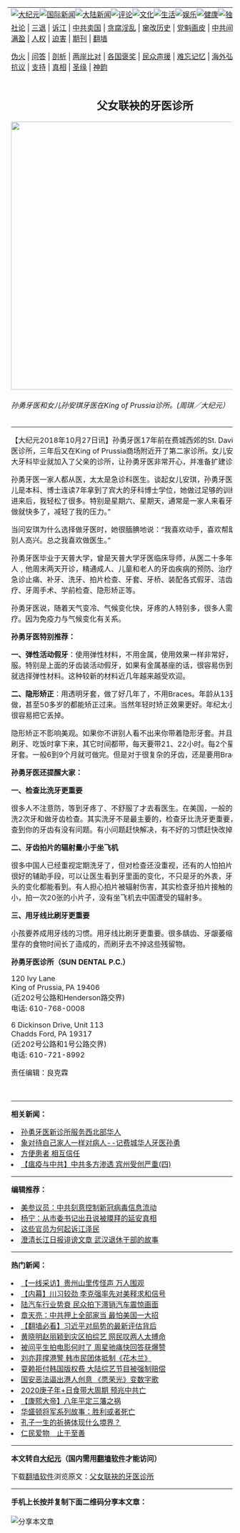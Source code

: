 <a name="1" id="1" target="_blank"></a><span id="1"></span>
<table align=center border="0"><tr><td colspan="2" VALIGN=TOP><a href="https://github.com/falvcx3520/djy/blob/master/gb/nsc413.md#1"><img src="https://raw.githubusercontent.com/falvcx3520/www/master/t/djy/1.jpg" title="大纪元"></a><a href="https://github.com/falvcx3520/djy/blob/master/gb/n24hr.md#1"><img src="https://raw.githubusercontent.com/falvcx3520/www/master/t/djy/3.jpg" title="国际新闻"></a><a href="https://github.com/falvcx3520/djy/blob/master/gb/nsc413.md#1"><img src="https://raw.githubusercontent.com/falvcx3520/www/master/t/djy/4.jpg" title="大陆新闻"></a><a href="https://github.com/falvcx3520/djy/blob/master/gb/news392.md#1"><img src="https://raw.githubusercontent.com/falvcx3520/www/master/t/djy/5.jpg" title="评论"></a><a href="https://github.com/falvcx3520/djy/blob/master/gb/news2007.md#1"><img src="https://raw.githubusercontent.com/falvcx3520/www/master/t/djy/6.jpg" title="文化"></a><a href="https://github.com/falvcx3520/djy/blob/master/gb/news2008.md#1"><img src="https://raw.githubusercontent.com/falvcx3520/www/master/t/djy/7.jpg" title="生活"></a><a href="https://github.com/falvcx3520/djy/blob/master/gb/ncyule.md#1"><img src="https://raw.githubusercontent.com/falvcx3520/www/master/t/djy/8.jpg" title="娱乐"></a><a href="https://github.com/falvcx3520/djy/blob/master/gb/nsc1002.md#1"><img src="https://raw.githubusercontent.com/falvcx3520/www/master/t/djy/9.jpg" title="健康"><a href="https://github.com/falvcx3520/djy/blob/master/gb/nf6092.md#1"><img src="https://raw.githubusercontent.com/falvcx3520/www/master/t/djy/10a.jpg" title="独家"></a><a href="https://github.com/falvcx3520/djy/blob/master/gb/nf4514.md#1"><img src="https://raw.githubusercontent.com/falvcx3520/www/master/t/djy/12a.jpg" title="头条"></a></td></tr>
<tr><td colspan="2" VALIGN=TOP><a target="_blank" href="https://github.com/falvcx3520/djy/blob/master/gb/9p.md#1">社论</a> | <a target="_blank" href="https://github.com/falvcx3520/djy/blob/master/gb/nf5657.md#1">三退</a> | <a target="_blank" href="https://github.com/falvcx3520/djy/blob/master/gb/nf6124.md#1">诉江</a> | <a target="_blank" href="https://github.com/falvcx3520/djy/blob/master/gb/nf1176117.md#1">中共卖国</a> | <a target="_blank" href="https://github.com/falvcx3520/djy/blob/master/gb/nf5773.md#1">贪腐淫乱</a> | <a target="_blank" href="https://github.com/falvcx3520/djy/blob/master/gb/nf1176115.md#1">窜改历史</a> | <a target="_blank" href="https://github.com/falvcx3520/djy/blob/master/gb/nf1176107.md#1">党魁画皮</a> | <a target="_blank" href="https://github.com/falvcx3520/djy/blob/master/gb/nf1320400.md#1">中共间谍</a> | <a target="_blank" href="https://github.com/falvcx3520/djy/blob/master/gb/nf1176114.md#1">破坏传统</a> | <a target="_blank" href="https://github.com/falvcx3520/ntdtv/blob/master/gb/prog447_1.md#1">恶贯满盈</a> | <a target="_blank" href="https://github.com/falvcx3520/djy/blob/master/gb/ncid278.md#1">人权</a> | <a target="_blank" href="https://github.com/falvcx3520/djy/blob/master/gb/nf1176111.md#1">迫害</a> | <a target="_blank" href="https://gitlab.com/szzdlab/mh-qikan/blob/master/README.md#1">期刊</a> | <a target="_blank" href="https://github.com/falvcx3520/www/blob/master/README.md?zsrh#8">翻墙</a></p><p><a target="_blank" href="https://github.com/falvcx3520/djy/blob/master/gb/nf5562.md#1">伪火</a> | <a target="_blank" href="https://github.com/falvcx3520/djy/blob/master/gb/nf4378.md#1">问答</a> | <a target="_blank" href="https://github.com/falvcx3520/djy/blob/master/gb/nf5792.md#1">剖析</a> | <a target="_blank" href="https://github.com/falvcx3520/djy/blob/master/gb/nf5735.md#1">两岸比对</a> | <a target="_blank" href="https://github.com/falvcx3520/djy/blob/master/gb/nf6119.md#1">各国褒奖</a> | <a target="_blank" href="https://github.com/falvcx3520/djy/blob/master/gb/nf6120.md#1">民众声援</a> | <a target="_blank" href="https://github.com/falvcx3520/djy/blob/master/gb/nf1188594.md#1">难忘记忆</a> | <a target="_blank" href="https://github.com/falvcx3520/djy/blob/master/gb/nf3180.md#1">海外弘传</a> | <a target="_blank" href="https://github.com/falvcx3520/djy/blob/master/gb/nf5410.md#1">万人上访</a> | <a target="_blank" href="https://github.com/falvcx3520/ntdtv/blob/master/gb/prog1530_1.md#1">和平抗议</a> | <a target="_blank" href="https://github.com/falvcx3520/djy/blob/master/gb/nf4386.md#1">支持</a> | <a target="_blank" href="https://github.com/falvcx3520/djy/blob/master/gb/nf4389.md#1">真相</a> | <a target="_blank" href="https://github.com/falvcx3520/djy/blob/master/gb/nf5790.md#1">圣缘</a> | <a target="_blank" href="https://github.com/falvcx3520/djy/blob/master/gb/nf4786.md#1">神韵</a></td></tr>
<tr><td VALIGN=TOP width="626"><h2 align=center>父女联袂的牙医诊所</h2>
<img width="600" src="https://i.epochtimes.com/assets/uploads/2018/10/IMG_1942-Dr-YongSunAngelaSun-r-600x400.jpg" />
<h6>孙勇牙医和女儿孙安琪牙医在King of Prussia诊所。(周琪／大纪元）
</h6>
<hr>
	<p>【大纪元2018年10月27日讯】<ahref="https://github.com/falvcx3520/djy/blob/master/gb/tag/%E5%AD%99%E5%8B%87%E7%89%99%E5%8C%BB.md#1">孙勇牙医</a>17年前在费城西郊的St. Davids开了一家牙医诊所，三年后又在King of Prussia商场附近开了第二家诊所。女儿安琪今年刚从宾大牙科毕业就加入了父亲的诊所，让孙勇牙医非常开心，并准备扩建诊所。</p>
<p><ahref="https://github.com/falvcx3520/djy/blob/master/gb/tag/%E5%AD%99%E5%8B%87%E7%89%99%E5%8C%BB.md#1">孙勇牙医</a>一家人都从医，太太是急诊科医生。谈起女儿安琪，孙勇牙医非常自豪，“女儿是本科、博士连读7年拿到了宾大的牙科博士学位，她做过足够的训练。女儿加入进来后，我轻松了很多。特别是星期六、星期天，通常是一家人来看牙，她和我一起做就快多了，减轻了我的压力。”</p>
<p>当问安琪为什么选择做牙医时，她很腼腆地说：“我喜欢动手，喜欢帮助别人，喜欢让别人高兴。总之我喜欢做医生。”</p>
<p>孙勇牙医毕业于天普大学，曾是天普大学牙医临床导师，从医二十多年。为方便病人﹐他周末两天开诊，精通成人、儿童和老人的牙齿疾病的预防、治疗和保健﹐包括急诊止痛、补牙、洗牙、拍片检查、牙套、牙桥、装配各式假牙、洁齿漂白、根管治疗、牙周手术、学前检查、隐形矫正等。</p>
<p>孙勇牙医说，随着天气变冷、气候变化快，牙疼的人特别多，很多人需要做根管治疗。因为免疫力与气候变化有关系。</p>
<p><strong>孙勇牙医特别推荐：</strong></p>
<p><strong>一、弹性活动假牙</strong>：使用弹性材料，不用金属，使用效果一样非常好，很轻，很舒服。特别是上面的牙齿装活动假牙，如果有金属基座的话，很容易伤到别的牙，所以就选择弹性材料。这种较新的材料近几年越来越受欢迎。</p>
<p><strong>二、隐形矫正</strong>：用透明牙套，做了好几年了，不用Braces。年龄从13到40岁都可以做，甚至50多岁的都能矫正过来。当然年轻时矫正效果更好。年纪太小也不行，小孩很容易把它丢掉。</p>
<p>隐形矫正不影响美观。如果你不讲别人看不出来你带着隐形牙套。并且很方便，只在刷牙、吃饭时拿下来，其它时间都带，每天要带21、22小时。每2个星期换一副新的牙套。一般6到9个月就可做完。但是对于很复杂的牙齿，还是要用Braces矫正。</p>
<p><strong>孙勇牙医还提醒大家：</strong></p>
<p><strong>一、检查比洗牙更重要</strong></p>
<p>很多人不注意防，等到牙疼了、不舒服了才去看医生。在美国，一般的保险一年可以洗2次牙和做牙齿检查。其实洗牙不是最主要的，检查牙比洗牙更重要，因为可以检查到你的牙齿有没有问题。有小问题赶快解决，有不好的习惯赶快改掉。</p>
<p><strong>二、牙齿拍片的辐射量小于坐飞机</strong></p>
<p>很多中国人已经重视定期洗牙了，但对检查还没重视，还有的人怕拍片。拍片是一个很好的辅助手段，可以让医生看到牙里面的变化，不只是牙的外表，牙边上的一些骨头的变化都能看到。有人担心拍片被辐射伤害，其实检查牙拍片接触的X光剂量非常小，拍一次20张的小片子，没有坐飞机去中国遭受的辐射多。</p>
<p><strong>三、用牙线比刷牙更重要</strong></p>
<p>小孩要养成用牙线的习惯。用牙线比刷牙更重要。很多龋齿、牙龈萎缩都是因为牙缝里存的食物时间长了造成的，而刷牙去不掉这些残留物。</p>
<p><strong>孙勇牙医诊所（SUN DENTAL P.C.）</strong></p>
<p>120 Ivy Lane<br />
King of Prussia, PA 19406<br />
(近202号公路和Henderson路交界)<br />
电话: 610-768-0008</p>
<p>6 Dickinson Drive, Unit 113<br />
Chadds Ford, PA 19317<br />
(近202号公路和1号公路交界)<br />
电话: 610-721-8992</p>
<p>责任编辑：良克霖</p>
<p>&nbsp;</p>
	
<hr>


<strong>相关新闻：</strong>
<li><a href="https://github.com/falvcx3520/djy/blob/master/gb/4/6/5/n559485.md#1">孙勇牙医新诊所服务西北部华人</a></li>
<li><a href="https://github.com/falvcx3520/djy/blob/master/gb/7/9/12/n1831326.md#1">象对待自己家人一样对病人--记费城华人牙医孙勇</a></li>
<li><a href="https://github.com/falvcx3520/djy/blob/master/gb/12/10/24/n3712870.md#1">方便患者 相互信任</a></li>
<li><a href="https://github.com/falvcx3520/djy/blob/master/gb/20/7/3/n12230653.md#1">【瘟疫与中共】中共多方渗透 宾州受创严重(四)</a></li>
<hr>


<strong>编辑推荐：</strong>
<li><a href="https://github.com/onzhi266/djy/blob/master/gb/20/2/22/n11887949.md#1">美参议员：中共刻意控制新冠病毒信息流动</a></li>
<li><a href="https://github.com/tsiac2612/djy/blob/master/gb/19/5/28/n11285995.md#1" target="_blank">杨宁：从市委书记出丑说被膜拜的延安真相</a></li><li><a href="https://github.com/falvcx3520/djy/blob/master/gb/18/8/28/n10672014.md?dfh#1" target="_blank">这些官员为何起诉江泽民</a></li><li><a href="https://github.com/tsiac2612/djy/blob/master/gb/17/12/5/n9927251.md#1" target="_blank">澄清长江日报诽谤文章 武汉退休干部的故事</a></li>
<hr>

<strong>热门新闻：</strong>
<li><a href="https://github.com/falvcx3520/djy/blob/master/gb/20/7/2/n12228322.md#1">【一线采访】贵州山里传怪声 万人围观</a></li>
<li><a href="https://github.com/falvcx3520/djy/blob/master/gb/20/7/2/n12225939.md#1">【内幕】川习较劲 李克强率先对美释求和信号</a></li>
<li><a href="https://github.com/falvcx3520/djy/blob/master/gb/20/7/2/n12228304.md#1">陆汽车行业势衰 民众拍下滞销汽车震惊画面</a></li>
<li><a href="https://github.com/falvcx3520/djy/blob/master/gb/20/7/2/n12228731.md#1">章天亮：中共押上全部家当 最怕美国一大招</a></li>
<li><a href="https://github.com/falvcx3520/djy/blob/master/gb/20/7/2/n12226324.md#1">【翻墙必看】习近平对局势的最新评估背后</a></li>
<li><a href="https://github.com/falvcx3520/djy/blob/master/gb/20/7/1/n12225699.md#1">黄晓明赵丽颖到灾区拍综艺 网民叹两人太搏命</a></li>
<li><a href="https://github.com/falvcx3520/djy/blob/master/gb/20/7/2/n12228161.md#1">被问平生拍电影何时了 周星驰痛快回答获爆赞</a></li>
<li><a href="https://github.com/falvcx3520/djy/blob/master/gb/20/7/2/n12226849.md#1">刘亦菲撑港警 韩市民团体抵制《花木兰》</a></li>
<li><a href="https://github.com/falvcx3520/djy/blob/master/gb/20/7/2/n12228726.md#1">耍赖拒付韩国版权费 大陆综艺节目被强制赔偿</a></li>
<li><a href="https://github.com/falvcx3520/djy/blob/master/gb/20/7/3/n12230960.md#1">国安恶法逼出港人创意 《愿荣光》变数字歌</a></li>
<li><a href="https://github.com/falvcx3520/djy/blob/master/gb/20/6/12/n12180144.md#1">2020庚子年+日食带大周期  预兆中共亡</a></li>
<li><a href="https://github.com/falvcx3520/djy/blob/master/gb/20/5/26/n12138083.md#1">【康熙大帝】八年平定三藩之祸</a></li>
<li><a href="https://github.com/falvcx3520/djy/blob/master/gb/20/4/24/n12058392.md#1">华盛顿将军系列故事：胜利或者死亡</a></li>
<li><a href="https://github.com/falvcx3520/djy/blob/master/gb/20/6/29/n12218595.md#1">孔子一生的祈祷体现什么境界？</a></li>
<li><a href="https://github.com/falvcx3520/djy/blob/master/gb/10/7/18/n2969544.md#1">仁民爱物　止于至善</a></li>
<hr>

<strong>本文转自<a href="https://www.epochtimes.com">大纪元</a>（国内需用<a href="https://github.com/falvcx3520/www/blob/master/README.md#8">翻墙软件</a>才能访问）</strong><p>下载<a href="https://github.com/falvcx3520/www/blob/master/README.md#8">翻墙软件</a>浏览原文：<a href="https://www.epochtimes.com/gb/18/10/26/n10811736.htm">父女联袂的牙医诊所</a></p><hr>

<strong>手机上长按并复制下面二维码分享本文章：</strong><br><br><img src="http://d1p1.ip.zn2.us/v.php?action=qrcode&url=https://github.com/falvcx3520/djy/blob/master/gb/18/10/26/n10811736.md%231" title="分享本文章"></td><td VALIGN=TOP><a href="https://github.com/falvcx3520/djy/blob/master/gb/16/1/21/n4622075.md?dfh#1" target="_blank"><img src="https://raw.githubusercontent.com/falvcx3520/djy/master/gb/300/wei-f1.jpg" title="中共的伪火骗局"  alt="中共的伪火骗局"></a><br><a href="https://github.com/falvcx3520/www/blob/master/README.md?dfh#9" target="_blank"><img src="https://raw.githubusercontent.com/falvcx3520/djy/master/gb/300/yong-h.jpg" title="永恒的见证"  alt="永恒的见证"></a><br><a href="https://github.com/falvcx3520/djy/blob/master/gb/13/9/29/n3974789.md?dfh#1" target="_blank"><img src="https://raw.githubusercontent.com/falvcx3520/djy/master/gb/300/shang-lnz.jpg" title="善良女子被中共投男牢"  alt="善良女子被中共投男牢"></a><br><a href="https://github.com/falvcx3520/djy/blob/master/gb/16/3/16/n4663449.md?dfh#1" target="_blank"><img src="https://raw.githubusercontent.com/falvcx3520/djy/master/gb/300/huo-z3.jpg" title="警卫目击活摘器官"  alt="警卫目击活摘器官"></a><br><a href="https://github.com/falvcx3520/djy/blob/master/gb/16/8/7/n8177641.md?dfh#1" target="_blank"><img src="https://raw.githubusercontent.com/falvcx3520/djy/master/gb/300/huo-z4.jpg" title="证人描述活摘恐怖"  alt="证人描述活摘恐怖"></a><br><a href="https://github.com/falvcx3520/djy/blob/master/gb/10/4/19/n2881569.md?dfh#1" target="_blank"><img src="https://raw.githubusercontent.com/falvcx3520/djy/master/gb/300/huo-z1.jpg" title="揭开活摘器官黑幕"  alt="揭开活摘器官黑幕"></a><br><a href="https://github.com/falvcx3520/djy/blob/master/gb/10/11/7/n3077476.md?dfh#1" target="_blank"><img src="https://raw.githubusercontent.com/falvcx3520/djy/master/gb/300/ma-ks.jpg" title="马克思的成魔之路"  alt="马克思的成魔之路"></a><br><a href="https://github.com/falvcx3520/djy/blob/master/gb/14/6/9/n4173977.md?dfh#1" target="_blank"><img src="https://raw.githubusercontent.com/falvcx3520/djy/master/gb/300/chang-zs.jpg" title="藏字石 蕴天机"  alt="藏字石 蕴天机"></a><br><a href="https://github.com/falvcx3520/djy/blob/master/gb/18/5/10/n10381511.md?dfh#1" target="_blank"><img src="https://raw.githubusercontent.com/falvcx3520/djy/master/gb/300/st1.jpg" title="关注3亿人三退"  alt="关注3亿人三退"></a><br><a href="https://github.com/falvcx3520/djy/blob/master/gb/18/3/21/n10237682.md?dfh#1" target="_blank"><img src="https://raw.githubusercontent.com/falvcx3520/djy/master/gb/300/jie-t.jpg" title="解体中共复兴中华"  alt="解体中共复兴中华"></a><br><a href="https://github.com/falvcx3520/djy/blob/master/gb/9/2/9/n2422991.md?dfh#1" target="_blank"><img src="https://raw.githubusercontent.com/falvcx3520/djy/master/gb/300/gao-zs.jpg" title="中共迫害良心律师"  alt="中共迫害良心律师"></a><br><a href="https://github.com/falvcx3520/djy/blob/master/gb/18/12/9/n10900044.md?dfh#1" target="_blank"><img src="https://raw.githubusercontent.com/falvcx3520/djy/master/gb/300/sj1.jpg" title="303万人举报江泽民"  alt="303万人举报江泽民"></a><br><a href="https://github.com/falvcx3520/djy/blob/master/gb/18/8/28/n10672014.md?dfh#1" target="_blank"><img src="https://raw.githubusercontent.com/falvcx3520/djy/master/gb/300/sj2.jpg" title="这些官员为何起诉江泽民"  alt="这些官员为何起诉江泽民"></a><br><a href="https://github.com/falvcx3520/djy/blob/master/gb/8/12/18/n2367165.md?dfh#1" target="_blank"><img src="https://raw.githubusercontent.com/falvcx3520/djy/master/gb/300/liangan.jpg" title="海峡两岸的强烈对比"  alt="海峡两岸的强烈对比"></a><br><a href="https://github.com/falvcx3520/djy/blob/master/gb/15/12/10/n4593139.md?dfh#1" target="_blank"><img src="https://raw.githubusercontent.com/falvcx3520/djy/master/gb/300/jia-ndzl.jpg" title="加拿大总理的贺信"  alt="加拿大总理的贺信"></a><br><a href="https://github.com/falvcx3520/djy/blob/master/gb/11/6/17/n3289382.md?dfh#1" target="_blank"><img src="https://raw.githubusercontent.com/falvcx3520/djy/master/gb/300/xiao-wd.jpg" title="探寻真相兼听则明"  alt="探寻真相兼听则明"></a><br><a href="https://github.com/falvcx3520/djy/blob/master/gb/18/10/27/n10812623.md?dfh#1" target="_blank"><img src="https://raw.githubusercontent.com/falvcx3520/djy/master/gb/300/yindu.jpg" title="印度媒体报道东方"  alt="印度媒体报道东方"></a><br><a href="https://github.com/falvcx3520/djy/blob/master/gb/18/6/9/n10469652.md?dfh#1" target="_blank"><img src="https://raw.githubusercontent.com/falvcx3520/djy/master/gb/300/xie-j.jpg" title="不一样的海外校园"  alt="不一样的海外校园"></a><br><a href="https://github.com/falvcx3520/djy/blob/master/gb/7/4/5/n1669415.md?dfh#1" target="_blank"><img src="https://raw.githubusercontent.com/falvcx3520/djy/master/gb/300/li-up.jpg" title="从大师到徒弟的传奇"  alt="从大师到徒弟的传奇"></a><br><a href="https://github.com/falvcx3520/djy/blob/master/gb/17/5/26/n9191512.md?dfh#1" target="_blank"><img src="https://raw.githubusercontent.com/falvcx3520/djy/master/gb/300/zfl2.jpg" title="亿万人与东方一本奇书"  alt="亿万人与东方一本奇书"></a><br><a href="https://github.com/falvcx3520/djy/blob/master/gb/13/11/27/n4020290.md?dfh#1" target="_blank"><img src="https://raw.githubusercontent.com/falvcx3520/djy/master/gb/300/zhen-h.jpg" title="大陆见不到的震撼场面"  alt="大陆见不到的震撼场面"></a><br><a href="https://github.com/falvcx3520/djy/blob/master/gb/15/7/17/n4482910.md?dfh#1" target="_blank"><img src="https://raw.githubusercontent.com/falvcx3520/djy/master/gb/300/dalu-sk.jpg" title="人心向善 大陆当初盛况"  alt="人心向善 大陆当初盛况"></a><br><a href="https://github.com/falvcx3520/djy/blob/master/gb/19/1/5/n10955468.md?dfh#1" target="_blank"><img src="https://raw.githubusercontent.com/falvcx3520/djy/master/gb/300/zfl1.jpg" title="追寻真理 这书讲什么"  alt="追寻真理 这书讲什么"></a><br><a href="https://github.com/falvcx3520/www/blob/master/README.md?dfh#1" target="_blank"><img src="https://raw.githubusercontent.com/falvcx3520/djy/master/gb/300/fq1.jpg" title="下载免费翻墙软件"  alt="下载免费翻墙软件"></a><br></td></tr></table>
